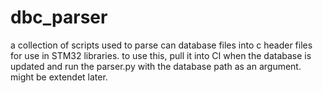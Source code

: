 # dbc_parser
a collection of scripts used to parse can database files into c header files for use in STM32 libraries.
to use this, pull it into CI when the database is updated and run the parser.py with the database path as an argument.
might be extendet later.